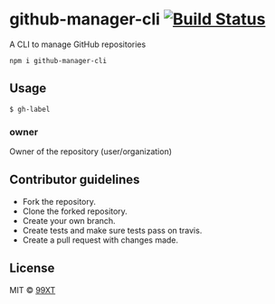 # github-manager-cli [![Build Status](https://travis-ci.org/99xt/github-label-maker.svg?branch=master)](https://travis-ci.org/99xt/github-label-maker)

A CLI to manage GitHub repositories

```
npm i github-manager-cli
```

## Usage

```
$ gh-label
```

### owner

Owner of the repository (user/organization)

## Contributor guidelines

- Fork the repository.
- Clone the forked repository.
- Create your own branch.
- Create tests and make sure tests pass on travis.
- Create a pull request with changes made.

## License

MIT © [99XT](https://github.com/99xt)

